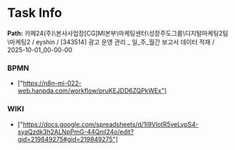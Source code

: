 # Task Info

**Path:** 카페24(주)\본사사업장\[CG]MI본부\마케팅센터\성장주도그룹\디지털마케팅2팀\마케팅2 / eyshin / [343514] 광고 운영 관리 _ 일_주_월간 보고서 데이터 적재 / 2025-10-01_00-00-00

### BPMN
- ["https://n8n-mi-022-web.hanpda.com/workflow/pruKEJDD6ZQPkWEx"]

### WIKI
- ["https://docs.google.com/spreadsheets/d/1I9VlotR5veLvpS4-syaQzdk3h2ALNpPmG-44Qnil24o/edit?gid=219849275#gid=219849275"]

